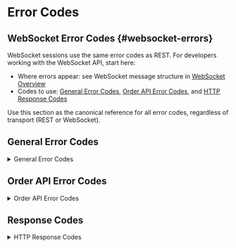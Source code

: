 # Error Codes

## WebSocket Error Codes {#websocket-errors}

WebSocket sessions use the same error codes as REST. For developers working with the WebSocket API, start here:

- Where errors appear: see WebSocket message structure in [WebSocket Overview](/docs/websocket/overview#message-structure)
- Codes to use: [General Error Codes](#general-error-codes), [Order API Error Codes](#order-api-error-codes), and [HTTP Response Codes](#response-codes)

Use this section as the canonical reference for all error codes, regardless of transport (REST or WebSocket).

## General Error Codes

<details>
<summary style={{listStyle: 'none'}}>General Error Codes</summary>

| Error code | Description                  |
| ---------- | ---------------------------- |
| 1          | Success                      |
| 2          | Permission Denied            |
| 99         | Unexpected Error             |
| 1000       | Pemission Denied             |
| 1001       | Validation Error             |
| 1002       | Operation Failed             |
| 9999       | Unexpected Error             |
| 10000      | Invalid account (Deposit)    |
| 10001      | Invalid Token (Deposit)      |
| 10010      | Invalid account (Withdraw)   |
| 10011      | Invalid Token (Withdraw)     |
| 10012      | Not Enough Funds to Withdraw |

</details>

## Order API Error Codes

<details>
<summary style={{listStyle: 'none'}}>Order API Error Codes</summary>

| Error code | Description                       |
| ---------- | --------------------------------- |
| 102        | INVALID_ACCOUNT                   |
| 104        | TIMEOUT                           |
| 107        | MINIMUM_QUANTITY_NOT_REACH        |
| 108        | NO_ORDER                          |
| 109        | ORDER_DONE_OR_CANCELLED           |
| 110        | TRADE_SERVER_PARSE                |
| 111        | TRADE_SERVER_ORDER_BOOK_ERROR     |
| 112        | TRADE_SERVER_DB                   |
| 113        | TRADE_SERVER_DB_CONNECTION        |
| 114        | MARKET_EXPIRED                    |
| 115        | RATE_TRANSACTION_ERROR            |
| 120        | QUANTITY_STEP_NOT_MATCH           |
| 122        | INVALID_DEDUPLICATE_STRING        |
| 191        | ORDER_AUTO_CANCELLED              |
| 192        | ORDER_MANUALLY_CANCELLED          |

</details>

## Response Codes

<details>
<summary style={{listStyle: 'none'}}>HTTP Response Codes</summary>

| Code | Description                               |
| ---- | ----------------------------------------- |
| 200  | OK                                        |
| 403  | Forbidden                                 |
| 500  | Internal Server Error or Invalid Response |
| 503  | Service Unavailable                       |

</details>
